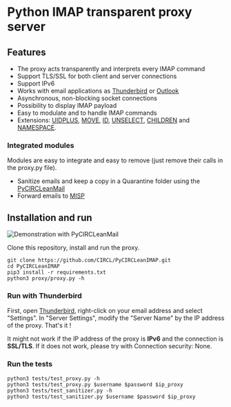 # Python IMAP transparent proxy server

## Features

* The proxy acts transparently and interprets every IMAP command
* Support TLS/SSL for both client and server connections
* Support IPv6
* Works with email applications as [Thunderbird](https://www.mozilla.org/en-US/thunderbird/) or [Outlook](https://outlook.live.com/owa/)
* Asynchronous, non-blocking socket connections
* Possibility to display IMAP payload
* Easy to modulate and to handle IMAP commands
* Extensions: [UIDPLUS](https://rfc-editor.org/rfc/rfc4315.txt), [MOVE](https://rfc-editor.org/rfc/rfc6851.txt), [ID](https://rfc-editor.org/rfc/rfc2971.txt), [UNSELECT](https://rfc-editor.org/rfc/rfc3691.txt), [CHILDREN](https://rfc-editor.org/rfc/rfc3348.txt) and [NAMESPACE](https://rfc-editor.org/rfc/rfc2342.txt).

### Integrated modules

Modules are easy to integrate and easy to remove (just remove their calls in the proxy.py file).

* Sanitize emails and keep a copy in a Quarantine folder using the [PyCIRCLeanMail](https://github.com/CIRCL/PyCIRCLeanMail)
* Forward emails to [MISP](https://github.com/misp)

## Installation and run

![Demonstration with PyCIRCLeanMail](demo.gif)

Clone this repository, install and run the proxy.

```
git clone https://github.com/CIRCL/PyCIRCLeanIMAP.git
cd PyCIRCLeanIMAP
pip3 install -r requirements.txt
python3 proxy/proxy.py -h
```

### Run with Thunderbird

First, open [Thunderbird](https://www.mozilla.org/en-US/thunderbird/), right-click on your email address and select "Settings". In "Server Settings", modify the "Server Name" by the IP address of the proxy. That's it !

It might not work if the IP address of the proxy is **IPv6** and the connection is **SSL/TLS**. If it does not work, please try with Connection security: None.

### Run the tests

```
python3 tests/test_proxy.py -h
python3 tests/test_proxy.py $username $password $ip_proxy
python3 tests/test_sanitizer.py -h
python3 tests/test_sanitizer.py $username $password $ip_proxy
```